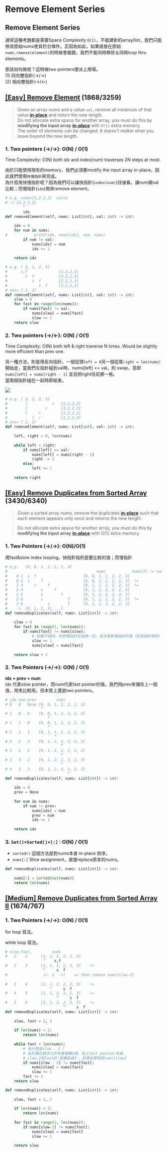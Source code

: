 # Remove Element Series

## Remove Element Series

通常這種考題都是需要Space Complexity `O(1)`，不能建新的array/list，我們只能修改原始nums使其符合條件。正因為如此，如果直接在原始`nums.remove(element)`的時候會報錯，我們不能同時移除＆同時loop thru elements。

那該如何做呢？這時候two pointers便派上用場。  
\(1\) 同向雙指針\(-&gt;/-&gt;\)  
\(2\) 相向雙指針\(-&gt;/&lt;-\)

## [\[Easy\] Remove Element](https://leetcode.com/problems/remove-element/) \(1868/3259\)

> Given an array _nums_ and a value `val`, remove all instances of that value [**in-place**](https://en.wikipedia.org/wiki/In-place_algorithm) and return the new length.  
> Do not allocate extra space for another array, you must do this by **modifying the input array** [**in-place**](https://en.wikipedia.org/wiki/In-place_algorithm) with `O(1)` extra memory.  
> The order of elements can be changed. It doesn't matter what you leave beyond the new length.

### 1. Two pointers \(-&gt;/-&gt;\): O\(N\) / O\(1\)

 Time Complexity: O\(N\) both idx and index\(num\) traverses 2N steps at most. 

由於只能使用現有的memory，我們必須要modify the input array in-place。因此我們使用`快慢指針`來完成。  
為什麼用快慢指針呢？因為我們可以讓快指針\(`index(num)`\)往後看，讓num跟val比較；而慢指針\(`idx`\)用來remove element。

```python
# e.g. nums=[3,2,2,3]  val=3
# -> [2,2,3,3]
        ^
        idx 
def removeElement(self, nums: List[int], val: int) -> int:
    
    idx = 0
    for num in nums:  
#            print(idx, nums[idx], num, nums)
        if num != val:                
            nums[idx] = num
            idx += 1
    
    return idx
```

```python
# e.g. [ 3, 2, 2, 3]
#      s,f              [3,2,2,3]
#        s  f           [3,2,2,3]
#           s  f        [2,2,2,3]
#              s  f     [2,2,2,3]
# ans= [ 2, 2]
def removeElement(self, nums: List[int], val: int) -> int:
    slow = 0    
    for fast in range(len(nums)):
        if nums[fast] != val:
            nums[slow] = nums[fast]
            slow += 1
    return slow
```

### 2. Two pointers \(-&gt;/&lt;-\): O\(N\) / O\(1\)

Time Complexity: O\(N\)  both left & right traverse N times. Would be slightly more efficient than prev one.

另一種方法，則是用反向指針。一個從頭`left = 0`另一個從尾`right = len(nums)` 開始走，當我們左指針碰到val時，nums\[left\] == val，則 swap，意即`nums[left] = nums[right - 1]` 並且把right往前挪一格。  
當兩個指針碰在一起時即結束。

![](../../.gitbook/assets/image%20%286%29.png)

```python
# e.g. [ 3, 2, 2, 3]
#        l           r   [3,2,2,3]
#        l        r      [3,2,2,3]
#        l     r         [2,2,2,3]
#           l  r         [2,2,2,3]
# ans= [ 2, 2]
def removeElement(self, nums: List[int], val: int) -> int:
    
    left, right = 0, len(nums)
    
    while left < right:
        if nums[left] == val:
            nums[left] = nums[right - 1]
            right -= 1
        else:
            left += 1
    
    return right
```

## [\[Easy\] Remove Duplicates from Sorted Array](https://leetcode.com/problems/remove-duplicates-from-sorted-array/)   \(3430/6340\)

> Given a sorted array _nums_, remove the duplicates [**in-place**](https://en.wikipedia.org/wiki/In-place_algorithm) such that each element appears only _once_ and returns the new length.
>
> Do not allocate extra space for another array, you must do this by **modifying the input array** [**in-place**](https://en.wikipedia.org/wiki/In-place_algorithm) with O\(1\) extra memory.

### 1. Two Pointers \(-&gt;/-&gt;\): O\(N\)/O\(1\)

用fast&slow index looping。快指針指的是要比較的值；而慢指針

```python
# e.g.   [0, 0, 1, 2, 2, 2, 3]
#                                        nums            nums[f] != nums[s]
#    0 1  s  f                     [0, 0, 1, 2, 2, 2, 3]
#    0 2  s     f                  [0, 0, 1, 2, 2, 2, 3]  !=
#    1 3     s     f               [0, 1, 1, 2, 2, 2, 3]  !=
#    2 4        s     f            [0, 1, 2, 2, 2, 2, 3]
#    2 5        s        f         [0, 1, 2, 2, 2, 2, 3]
#    2 6        s           f      [0, 1, 2, 2, 2, 2, 3]  !=
#    3 6           s        f      [0, 1, 2, 3, 2, 2, 3]
#    ->  [0, 1, 2, 3|....]
def removeDuplicates(self, nums: List[int]) -> int:
    
    slow = 0
    for fast in range(1, len(nums)):
        if nums[fast] != nums[slow]:
            # 如果不相同，則把慢指針往後移一位，並且更新慢指針的值（從快指針得到）
            slow += 1
            nums[slow] = nums[fast]
    
    return slow + 1
```

### 2. Two Pointers \(-&gt;/-&gt;\): O\(N\) / O\(1\)

**idx + prev + num**  
idx 代表slow pointer，而num代表fast pointer的值。我們用prev來儲存上一個值，用來比較用。但本質上還是two pointers。

```python
# idx num prev         nums
# 0   0   None [0, 0, 1, 2, 2, 2, 3]
                ^
# 1   0   0    [0, 0, 1, 2, 2, 2, 3]
                   ^
# 1   1   0    [0, 0, 1, 2, 2, 2, 3]
                   ^
# 2   2   1    [0, 1, 1, 2, 2, 2, 3]
                      ^
# 3   2   2    [0, 1, 2, 2, 2, 2, 3]
                         ^
# 3   2   2    [0, 1, 2, 2, 2, 2, 3]
                         ^
# 3   3   2    [0, 1, 2, 2, 2, 2, 3]
                         ^
# 4   3   3    [0, 1, 2, 3, 2, 2, 3]
                            ^
def removeDuplicates(self, nums: List[int]) -> int:
    
    idx = 0
    prev = None
    
    for num in nums:
        if num != prev:
            nums[idx] = num
            prev = num
            idx += 1
    
    return idx
```

### 3. `Set()+Sorted()+[:]` : O\(N\) / O\(1\)

* `sorted()` 這個方法是對nums本身 in-place 排序。
* `nums[:]`   Slice assignment，直接replace原本的nums。

```python
def removeDuplicates(self, nums: List[int]) -> int:
    
    nums[:] = sorted(set(nums))
    return len(nums)
```

## [\[Medium\] Remove Duplicates from Sorted Array II](https://leetcode.com/problems/remove-duplicates-from-sorted-array-ii/)  \(1674/767\)

### 1. Two Pointers \(-&gt;/-&gt;\): O\(N\) / O\(1\)

for loop 寫法。

while loop 寫法。

```python
# slow,fast,         nums
#   2    2      [1, 1, 1, 2, 2, 3]
                 ^    s,f
#   2    3      [1, 1, 1, 2, 2, 3]    !=
                 ^     s  f
#                |<- 3  ->|    => then remove nums[slow-2]
 
#   3    4      [1, 1, 2, 2, 2, 3]    != 
                    ^     s  f
#   4    5      [1, 1, 2, 2, 2, 3]    !=
                       ^     s  f
#   5    6      [1, 1, 2, 2, 3, 3]    !=
                          ^     s  f
def removeDuplicates(self, nums: List[int]) -> int:
    
    slow, fast = 2, 2
    
    if len(nums) < 2:
        return len(nums)
    
    while fast < len(nums):
        # 為什麼是slow - 2 ?
        # 由於題目要求允許有重複數2個，加上fast pointer本身，
        # slow-2和fast的'距離超過3'，則應該要剔除nums[slow]
        if nums[slow - 2] != nums[fast]:
            nums[slow] = nums[fast]
            slow += 1
        fast += 1
    return slow
```

```python
def removeDuplicates(self, nums: List[int]) -> int:
    
    slow, fast = 2, 2
    
    if len(nums) < 2:
        return len(nums)
    
    for fast in range(2, len(nums)):
        if nums[slow-2] != nums[fast]:
            nums[slow] = nums[fast]
            slow += 1

    return slow
```

